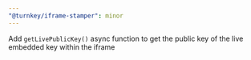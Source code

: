 ```yaml
---
"@turnkey/iframe-stamper": minor
---
```


Add `getLivePublicKey()` async function to get the public key of the live embedded key within the iframe
